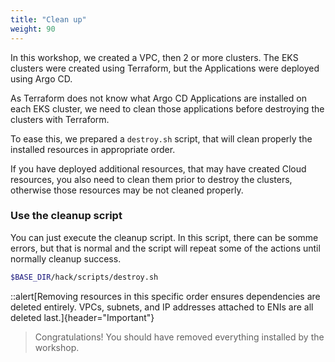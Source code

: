 ```yaml
---
title: "Clean up"
weight: 90
---
```


In this workshop, we created a VPC, then 2 or more clusters. The EKS clusters were created using Terraform, but the Applications were deployed using Argo CD.

As Terraform does not know what Argo CD Applications are installed on each EKS cluster, we need to clean those applications before destroying the clusters with Terraform.

To ease this, we prepared a `destroy.sh` script, that will clean properly the installed resources in appropriate order.

If you have deployed additional resources, that may have created Cloud resources, you also need to clean them prior to destroy the clusters, otherwise those resources may be not cleaned properly.

### Use the cleanup script

You can just execute the cleanup script. In this script, there can be somme errors, but that is normal and the script will repeat some of the actions until normally cleanup success.

```bash
$BASE_DIR/hack/scripts/destroy.sh
```

::alert[Removing resources in this specific order ensures dependencies are deleted entirely. VPCs, subnets, and IP addresses attached to ENIs are all deleted last.]{header="Important"}

> Congratulations! You should have removed everything installed by the workshop.
